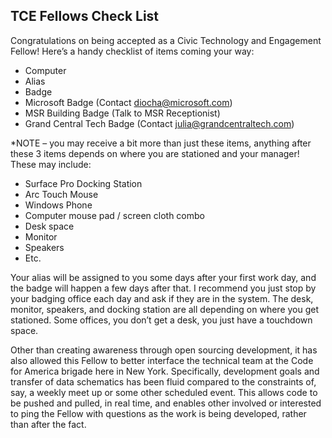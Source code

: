 ## TCE Fellows Check List 
Congratulations on being accepted as a Civic Technology and Engagement Fellow! Here’s a handy checklist of items coming your way:  
* Computer  
* Alias  
* Badge 
 * Microsoft Badge (Contact diocha@microsoft.com)
 * MSR Building Badge (Talk to MSR Receptionist)
 * Grand Central Tech Badge (Contact julia@grandcentraltech.com)
 
*NOTE – you may receive a bit more than just these items, anything after these 3 items depends on where you are stationed and your manager! These may include:  
* Surface Pro Docking Station  
* Arc Touch Mouse  
* Windows Phone  
* Computer mouse pad / screen cloth combo  
* Desk space  
 *   Monitor  
 *   Speakers  
 *   Etc.  

Your alias will be assigned to you some days after your first work day, and the badge will happen a few days after that. I recommend you just stop by your badging office each day and ask if they are in the system. The desk, monitor, speakers, and docking station are all depending on where you get stationed. Some offices, you don’t get a desk, you just have a touchdown space.   

Other than creating awareness through open sourcing development, it has also allowed this Fellow to better interface the technical team at the Code for America brigade here in New York. Specifically, development goals and transfer of data schematics has been fluid compared to the constraints of, say, a weekly meet up or some other scheduled event. This allows code to be pushed and pulled, in real time, and enables other involved or interested to ping the Fellow with questions as the work is being developed, rather than after the fact.  
 
